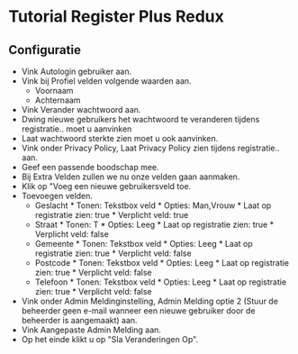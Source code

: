 # Tutorial Register Plus Redux 

## Configuratie

* Vink Autologin gebruiker aan.
* Vink bij Profiel velden volgende waarden aan. 
     * Voornaam
     * Achternaam
* Vink Verander wachtwoord aan.
* Dwing nieuwe gebruikers het wachtwoord te veranderen tijdens registratie.. moet u aanvinken
* Laat wachtwoord sterkte zien moet u ook aanvinken. 
* Vink onder Privacy Policy, Laat Privacy Policy zien tijdens registratie.. aan. 
* Geef een passende boodschap mee.
* Bij Extra Velden zullen we nu onze velden gaan aanmaken. 
* Klik op "Voeg een nieuwe gebruikersveld toe. 
* Toevoegen velden.
    * Geslacht
          * Tonen: Tekstbox veld
          * Opties: Man,Vrouw
          * Laat op registratie zien: true
          * Verplicht veld: true
    * Straat
          * Tonen: T
          * Opties: Leeg
          * Laat op registratie zien: true
          * Verplicht veld: false
    * Gemeente
          * Tonen: Tekstbox veld
          * Opties: Leeg
          * Laat op registratie zien: true
          * Verplicht veld: false
    * Postcode
          * Tonen: Tekstbox veld
          * Opties: Leeg
          * Laat op registratie zien: true
          * Verplicht veld: false
    * Telefoon
          * Tonen: Tekstbox veld
          * Opties: Leeg
          * Laat op registratie zien: true
          * Verplicht veld: false
* Vink onder Admin Meldinginstelling, Admin Melding optie 2 (Stuur de beheerder geen e-mail wanneer een nieuwe gebruiker door de beheerder is aangemaakt) aan. 
* Vink Aangepaste Admin Melding aan. 
* Op het einde klikt u op "Sla Veranderingen Op".



